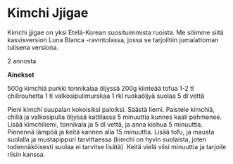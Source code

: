 # Kimchi Jjigae

Kimchi jjigae on yksi Etelä-Korean suosituimmista ruoista. Me söimme siitä kasvisversion Luna Blanca -ravintolassa, jossa se tarjoiltiin jumalattoman tulisena versiona. 

2 annosta

**Ainekset**

500g kimchiä
purkki tonnikalaa öljyssä
200g kiinteää tofua
1-2 tl chilirouhetta
1 tl valkosipulimurskaa
1 rkl ruokaöljyä
suolaa
5 dl vettä

Pieni kimchi suupalan kokoisiksi paloiksi. Säästä liemi. Paistele kimchiä, chiliä ja valkosipulia öljyssä kattilassa 5 minuuttia kunnes kaali pehmenee. Lisää kimchiliemi, tonnikala ja 5 dl vettä, ja anna kiehua 5 minuuttia. Pienennä lämpöä ja keitä kannen alla 15 minuuttia. Lisää tofu, ja mausta suolalla ja mustapippuri tarvittaessa (kimchi on hyvin suolaista, joten todennäköisesti suolaa ei tarvitse lisätä). Keitä vielä viisi minuuttia ja tarjoile riisin kanssa.




